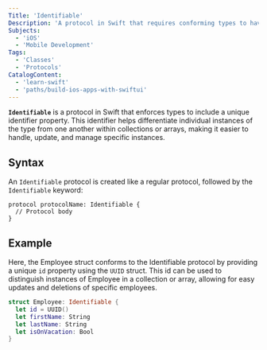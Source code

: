 ```yaml
---
Title: 'Identifiable'
Description: 'A protocol in Swift that requires conforming types to have a unique identifier property.'
Subjects:
  - 'iOS'
  - 'Mobile Development'
Tags:
  - 'Classes'
  - 'Protocols'
CatalogContent:
  - 'learn-swift'
  - 'paths/build-ios-apps-with-swiftui'
---
```


**`Identifiable`** is a protocol in Swift that enforces types to include a unique identifier property. This identifier helps differentiate individual instances of the type from one another within collections or arrays, making it easier to handle, update, and manage specific instances.

## Syntax

An `Identifiable` protocol is created like a regular protocol, followed by the `Identifiable` keyword:

```pseudo
protocol protocolName: Identifiable {
  // Protocol body
}
```

## Example

Here, the Employee struct conforms to the Identifiable protocol by providing a unique `id` property using the `UUID` struct. This id can be used to distinguish instances of Employee in a collection or array, allowing for easy updates and deletions of specific employees.

```swift
struct Employee: Identifiable {
  let id = UUID()
  let firstName: String
  let lastName: String
  let isOnVacation: Bool
}
```

